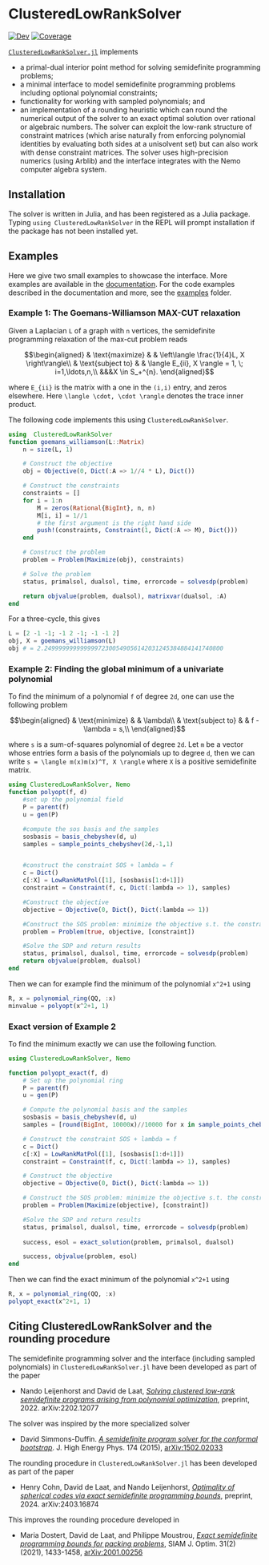 # ClusteredLowRankSolver

[![Dev](https://img.shields.io/badge/docs-dev-blue.svg)](https://nanleij.github.io/ClusteredLowRankSolver.jl/dev)
[![Coverage](https://codecov.io/gh/nanleij/ClusteredLowRankSolver.jl/branch/main/graph/badge.svg)](https://codecov.io/gh/nanleij/ClusteredLowRankSolver.jl)

[`ClusteredLowRankSolver.jl`](https://github.com/nanleij/ClusteredLowRankSolver.jl) implements 
  - a primal-dual interior point method for solving semidefinite programming problems;
  - a minimal interface to model semidefinite programming problems including optional polynomial constraints; 
  - functionality for working with sampled polynomials; and
  - an implementation of a rounding heuristic which can round the numerical output of the solver to an exact optimal solution over rational or algebraic numbers. 
The solver can exploit the low-rank structure of constraint matrices (which arise naturally from enforcing polynomial identities by evaluating both sides at a unisolvent set) but can also work with dense constraint matrices. The solver uses high-precision numerics (using Arblib) and the interface integrates with the Nemo computer algebra system.

## Installation

The solver is written in Julia, and has been registered as a Julia package. Typing `using ClusteredLowRankSolver` in the REPL will prompt installation if the package has not been installed yet.

## Examples

Here we give two small examples to showcase the interface. More examples are available in the [documentation](https://nanleij.github.io/ClusteredLowRankSolver.jl/dev). For the code examples described in the documentation and more, see the [examples](https://github.com/nanleij/ClusteredLowRankSolver.jl/tree/main/examples) folder.

### Example 1: The Goemans-Williamson MAX-CUT relaxation
Given a Laplacian `L` of a graph with `n` vertices, the semidefinite programming relaxation of the max-cut problem reads
```math
\begin{aligned}
& \text{maximize} & & \left\langle \frac{1}{4}L, X \right\rangle\\
& \text{subject to} & & \langle E_{ii}, X \rangle = 1, \; i=1,\ldots,n,\\
&&&X \in S_+^{n}.
\end{aligned}
```
where ``E_{ii}`` is the matrix with a one in the ``(i,i)`` entry, and zeros elsewhere. Here ``\langle \cdot, \cdot \rangle`` denotes the trace inner product.

The following code implements this using `ClusteredLowRankSolver`.

```julia
using  ClusteredLowRankSolver
function goemans_williamson(L::Matrix)
    n = size(L, 1)

    # Construct the objective
    obj = Objective(0, Dict(:A => 1//4 * L), Dict())

    # Construct the constraints
    constraints = []
    for i = 1:n
        M = zeros(Rational{BigInt}, n, n)
        M[i, i] = 1//1
        # the first argument is the right hand side
        push!(constraints, Constraint(1, Dict(:A => M), Dict()))
    end

    # Construct the problem
    problem = Problem(Maximize(obj), constraints)

    # Solve the problem
    status, primalsol, dualsol, time, errorcode = solvesdp(problem)

    return objvalue(problem, dualsol), matrixvar(dualsol, :A)
end
```

For a three-cycle, this gives
```julia
L = [2 -1 -1; -1 2 -1; -1 -1 2]
obj, X = goemans_williamson(L)
obj # = 2.24999999999999972300549056142031245384884141740800
```

### Example 2: Finding the global minimum of a univariate polynomial
To find the minimum of a polynomial ``f`` of degree ``2d``, one can use the following problem
```math
\begin{aligned}
& \text{minimize} & & \lambda\\
& \text{subject to} & & f - \lambda = s,\\
\end{aligned}
```
where ``s`` is a sum-of-squares polynomial of degree ``2d``.
Let ``m`` be a vector whose entries form a basis of the polynomials up to degree ``d``, then we can write ``s = \langle m(x)m(x)^T, X \rangle`` where ``X`` is a positive semidefinite matrix.

```julia
using ClusteredLowRankSolver, Nemo
function polyopt(f, d)
    #set up the polynomial field 
    P = parent(f)
    u = gen(P)

    #compute the sos basis and the samples
    sosbasis = basis_chebyshev(d, u)
    samples = sample_points_chebyshev(2d,-1,1) 


    #construct the constraint SOS + lambda = f
    c = Dict()
    c[:X] = LowRankMatPol([1], [sosbasis[1:d+1]])
    constraint = Constraint(f, c, Dict(:lambda => 1), samples)

    #Construct the objective
    objective = Objective(0, Dict(), Dict(:lambda => 1))

    #Construct the SOS problem: minimize the objective s.t. the constraint
    problem = Problem(true, objective, [constraint])

    #Solve the SDP and return results
    status, primalsol, dualsol, time, errorcode = solvesdp(problem)    
    return objvalue(problem, dualsol)
end
```
Then we can for example find the minimum of the polynomial ``x^2+1`` using
```julia
R, x = polynomial_ring(QQ, :x)
minvalue = polyopt(x^2+1, 1)
```

### Exact version of Example 2
To find the minimum exactly we can use the following function.
```julia
using ClusteredLowRankSolver, Nemo

function polyopt_exact(f, d)
    # Set up the polynomial ring 
    P = parent(f)
    u = gen(P)

    # Compute the polynomial basis and the samples
    sosbasis = basis_chebyshev(d, u)
    samples = [round(BigInt, 10000x)//10000 for x in sample_points_chebyshev(2d, -1, 1)] 

    # Construct the constraint SOS + lambda = f
    c = Dict()
    c[:X] = LowRankMatPol([1], [sosbasis[1:d+1]])
    constraint = Constraint(f, c, Dict(:lambda => 1), samples)

    # Construct the objective
    objective = Objective(0, Dict(), Dict(:lambda => 1))

    # Construct the SOS problem: minimize the objective s.t. the constraint holds
    problem = Problem(Maximize(objective), [constraint])

    #Solve the SDP and return results
    status, primalsol, dualsol, time, errorcode = solvesdp(problem)    
    
    success, esol = exact_solution(problem, primalsol, dualsol)

    success, objvalue(problem, esol)
end
```
Then we can find the exact minimum of the polynomial ``x^2+1`` using
```julia
R, x = polynomial_ring(QQ, :x)
polyopt_exact(x^2+1, 1)
```

## Citing ClusteredLowRankSolver and the rounding procedure
The semidefinite programming solver and the interface (including sampled polynomials) in `ClusteredLowRankSolver.jl` have been developed as part of the paper
 - Nando Leijenhorst and David de Laat, [*Solving clustered low-rank semidefinite programs arising from polynomial optimization*](https://arxiv.org/abs/2202.12077), preprint, 2022. arXiv:2202.12077

The solver was inspired by the more specialized solver
- David Simmons-Duffin. [*A semidefinite program solver for the conformal bootstrap*](https://link.springer.com/article/10.1007/JHEP06(2015)174). J. High Energy Phys. 174 (2015), [arXiv:1502.02033](https://arxiv.org/abs/1502.02033)

The rounding procedure in `ClusteredLowRankSolver.jl` has been developed as part of the paper
 - Henry Cohn, David de Laat, and Nando Leijenhorst, [*Optimality of spherical codes via exact semidefinite programming bounds*](), preprint, 2024. arXiv:2403.16874

This improves the rounding procedure developed in
- Maria Dostert, David de Laat, and Philippe Moustrou, [*Exact semidefinite programming bounds for packing problems*](https://epubs.siam.org/doi/10.1137/20M1351692), SIAM J. Optim. 31(2) (2021), 1433-1458, [arXiv:2001.00256](https://arxiv.org/abs/2001.00256)
